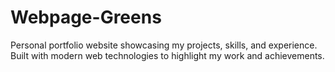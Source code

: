 # Webpage-Greens
Personal portfolio website showcasing my projects, skills, and experience. Built with modern web technologies to highlight my work and achievements.
